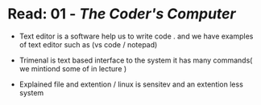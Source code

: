 
# Read: 01 - _The Coder's Computer_

* Text editor is a software help us to write  code .  and  we have examples of text editor   such as (vs code /  notepad) 

* Trimenal is text based interface to the system it has many commands( we mintiond some of  in lecture )

* Explained file and extention / linux is  sensitev  and an extention less system 

 